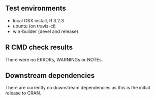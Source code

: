 ## Test environments

* local OSX install, R 3.2.3
* ubuntu (on travis-ci)
* win-builder (devel and release)

## R CMD check results

There were no ERRORs, WARNINGs or NOTEs.

## Downstream dependencies

There are currently no downstream dependencies
as this is the initial release to CRAN.
